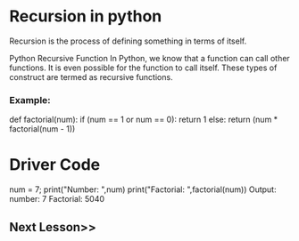 # Recursion in python
Recursion is the process of defining something in terms of itself.

Python Recursive Function
In Python, we know that a function can call other functions. It is even possible for the function to call itself. These types of construct are termed as recursive functions.

### Example:
def factorial(num): 
    if (num == 1 or num == 0):
        return 1
    else:
        return (num * factorial(num - 1)) 
  
# Driver Code 
num = 7; 
print("Number: ",num)
print("Factorial: ",factorial(num))
Output:
number:  7
Factorial:  5040
## Next Lesson>>